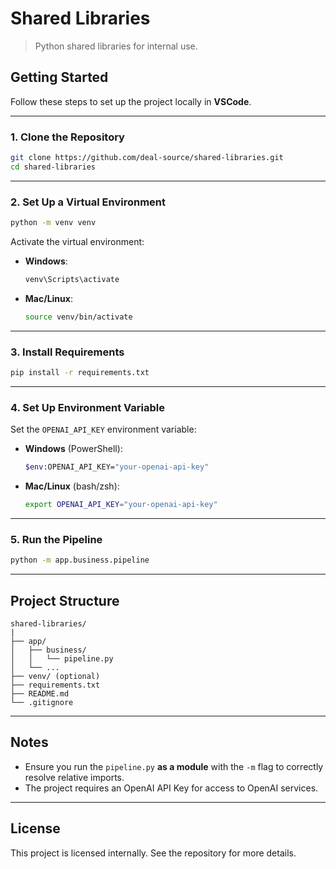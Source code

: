 # Shared Libraries

> Python shared libraries for internal use.

## Getting Started

Follow these steps to set up the project locally in **VSCode**.

---

### 1. Clone the Repository

```bash
git clone https://github.com/deal-source/shared-libraries.git
cd shared-libraries
```

---

### 2. Set Up a Virtual Environment

```bash
python -m venv venv
```

Activate the virtual environment:

- **Windows**:
  ```bash
  venv\Scripts\activate
  ```
- **Mac/Linux**:
  ```bash
  source venv/bin/activate
  ```

---

### 3. Install Requirements

```bash
pip install -r requirements.txt
```

---

### 4. Set Up Environment Variable

Set the `OPENAI_API_KEY` environment variable:

- **Windows** (PowerShell):
  ```bash
  $env:OPENAI_API_KEY="your-openai-api-key"
  ```

- **Mac/Linux** (bash/zsh):
  ```bash
  export OPENAI_API_KEY="your-openai-api-key"
  ```

---

### 5. Run the Pipeline

```bash
python -m app.business.pipeline
```

---

## Project Structure

```
shared-libraries/
|
├── app/
│   ├── business/
│   │   └── pipeline.py
│   └── ...
├── venv/ (optional)
├── requirements.txt
├── README.md
└── .gitignore
```

---

## Notes

- Ensure you run the `pipeline.py` **as a module** with the `-m` flag to correctly resolve relative imports.
- The project requires an OpenAI API Key for access to OpenAI services.

---

## License

This project is licensed internally. See the repository for more details.

